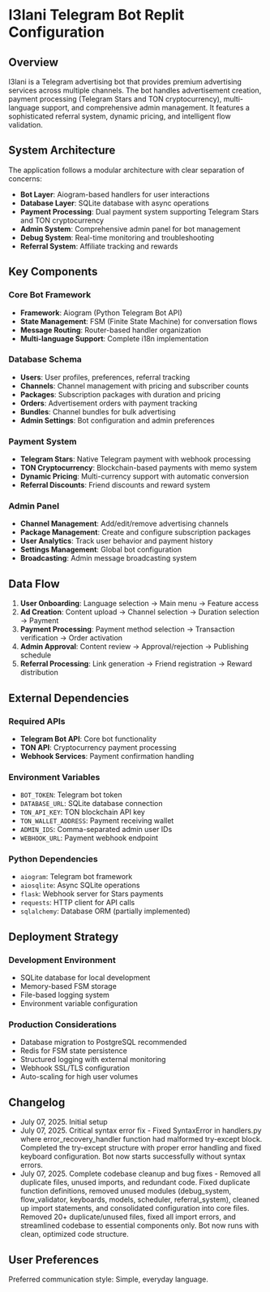 # I3lani Telegram Bot Replit Configuration

## Overview

I3lani is a Telegram advertising bot that provides premium advertising services across multiple channels. The bot handles advertisement creation, payment processing (Telegram Stars and TON cryptocurrency), multi-language support, and comprehensive admin management. It features a sophisticated referral system, dynamic pricing, and intelligent flow validation.

## System Architecture

The application follows a modular architecture with clear separation of concerns:

- **Bot Layer**: Aiogram-based handlers for user interactions
- **Database Layer**: SQLite database with async operations
- **Payment Processing**: Dual payment system supporting Telegram Stars and TON cryptocurrency
- **Admin System**: Comprehensive admin panel for bot management
- **Debug System**: Real-time monitoring and troubleshooting
- **Referral System**: Affiliate tracking and rewards

## Key Components

### Core Bot Framework
- **Framework**: Aiogram (Python Telegram Bot API)
- **State Management**: FSM (Finite State Machine) for conversation flows
- **Message Routing**: Router-based handler organization
- **Multi-language Support**: Complete i18n implementation

### Database Schema
- **Users**: User profiles, preferences, referral tracking
- **Channels**: Channel management with pricing and subscriber counts
- **Packages**: Subscription packages with duration and pricing
- **Orders**: Advertisement orders with payment tracking
- **Bundles**: Channel bundles for bulk advertising
- **Admin Settings**: Bot configuration and admin preferences

### Payment System
- **Telegram Stars**: Native Telegram payment with webhook processing
- **TON Cryptocurrency**: Blockchain-based payments with memo system
- **Dynamic Pricing**: Multi-currency support with automatic conversion
- **Referral Discounts**: Friend discounts and reward system

### Admin Panel
- **Channel Management**: Add/edit/remove advertising channels
- **Package Management**: Create and configure subscription packages
- **User Analytics**: Track user behavior and payment history
- **Settings Management**: Global bot configuration
- **Broadcasting**: Admin message broadcasting system

## Data Flow

1. **User Onboarding**: Language selection → Main menu → Feature access
2. **Ad Creation**: Content upload → Channel selection → Duration selection → Payment
3. **Payment Processing**: Payment method selection → Transaction verification → Order activation
4. **Admin Approval**: Content review → Approval/rejection → Publishing schedule
5. **Referral Processing**: Link generation → Friend registration → Reward distribution

## External Dependencies

### Required APIs
- **Telegram Bot API**: Core bot functionality
- **TON API**: Cryptocurrency payment processing
- **Webhook Services**: Payment confirmation handling

### Environment Variables
- `BOT_TOKEN`: Telegram bot token
- `DATABASE_URL`: SQLite database connection
- `TON_API_KEY`: TON blockchain API key
- `TON_WALLET_ADDRESS`: Payment receiving wallet
- `ADMIN_IDS`: Comma-separated admin user IDs
- `WEBHOOK_URL`: Payment webhook endpoint

### Python Dependencies
- `aiogram`: Telegram bot framework
- `aiosqlite`: Async SQLite operations
- `flask`: Webhook server for Stars payments
- `requests`: HTTP client for API calls
- `sqlalchemy`: Database ORM (partially implemented)

## Deployment Strategy

### Development Environment
- SQLite database for local development
- Memory-based FSM storage
- File-based logging system
- Environment variable configuration

### Production Considerations
- Database migration to PostgreSQL recommended
- Redis for FSM state persistence
- Structured logging with external monitoring
- Webhook SSL/TLS configuration
- Auto-scaling for high user volumes

## Changelog

- July 07, 2025. Initial setup
- July 07, 2025. Critical syntax error fix - Fixed SyntaxError in handlers.py where error_recovery_handler function had malformed try-except block. Completed the try-except structure with proper error handling and fixed keyboard configuration. Bot now starts successfully without syntax errors.
- July 07, 2025. Complete codebase cleanup and bug fixes - Removed all duplicate files, unused imports, and redundant code. Fixed duplicate function definitions, removed unused modules (debug_system, flow_validator, keyboards, models, scheduler, referral_system), cleaned up import statements, and consolidated configuration into core files. Removed 20+ duplicate/unused files, fixed all import errors, and streamlined codebase to essential components only. Bot now runs with clean, optimized code structure.

## User Preferences

Preferred communication style: Simple, everyday language.